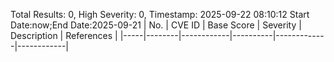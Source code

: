Total Results: 0, High Severity: 0, Timestamp: 2025-09-22 08:10:12
Start Date:now;End Date:2025-09-21
| No. | CVE ID | Base Score | Severity | Description | References |
|-----|--------|------------|----------|-------------|------------|
